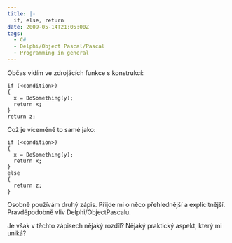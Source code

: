 ```yaml
---
title: |-
  if, else, return
date: 2009-05-14T21:05:00Z
tags:
  - C#
  - Delphi/Object Pascal/Pascal
  - Programming in general
---
```

Občas vidím ve zdrojácích funkce s konstrukcí: 

```text
if (<condition>)
{
  x = DoSomething(y);
  return x;
}
return z;
```

Což je víceméně to samé jako: 

```text
if (<condition>)
{
  x = DoSomething(y);
  return x;
}
else
{
  return z;
}
```

Osobně používám druhý zápis. Přijde mi o něco přehlednější a explicitnější. Pravděpodobně vliv Delphi/ObjectPascalu. 

Je však v těchto zápisech nějaký rozdíl? Nějaký praktický aspekt, který mi uniká?